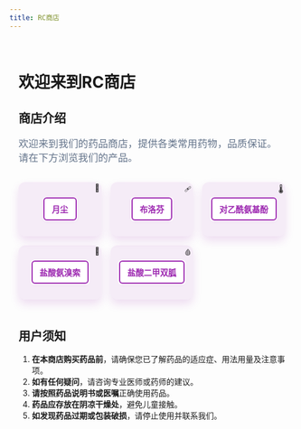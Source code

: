 ```yaml
---
title: RC商店
---
```


<style scoped>
/* 简化样式 */
:root {
  /* 与主题紫色系保持一致 */
  --primary-color: #9c27b0;
  --primary-light: #ba68c8;
  --secondary-color: #f97316;
  --light-text: #64748b;
  --background-color: #f8fafc;
  --card-bg: #ffffff;
  --gray-bg-layer: #f5f5f5;
  --name-box-bg: rgba(156, 39, 176, 0.15);
  --name-box-border: #9c27b0;
  --name-box-hover: #ba68c8;
  --shadow-3d: 0 8px 16px rgba(156, 39, 176, 0.15);
  --shadow-hover: 0 10px 15px rgba(156, 39, 176, 0.2);
  --transition: all 0.3s ease;
}

/* 确保主容器样式正确 */
.main-container {
  max-width: 1200px;
  margin: 0 auto;
  padding: 2rem;
  text-align: left;
}

.content {
  text-align: left !important;
  max-width: 100% !important;
}


h1, h2, h3, p, ol {
  text-align: left;
  margin-left: 0;
}

.store-intro {
  max-width: 800px;
  margin: 0 0 2rem 0;
  color: var(--light-text);
  font-size: 1.1rem;
  text-align: left;
}

.drug-cards {
  display: grid;
  grid-template-columns: repeat(5, 1fr);
  gap: 1.5rem;
  margin-bottom: 3rem;
  justify-items: stretch;
}

.drug-card {
  background-color: rgba(156, 39, 176, 0.08) !important;
  border-radius: 12px;
  box-shadow: var(--shadow-3d);
  padding: 0.5rem;
  min-height: 80px;
  display: flex;
  align-items: center;
  justify-content: center;
  position: relative;
  z-index: 1;
  opacity: 1 !important;
  transition: all 0.3s ease;
}

.drug-card:hover {
  background-color: rgba(156, 39, 176, 0.15) !important;
  box-shadow: var(--shadow-hover);
  transform: translateY(-2px);
}

/* 卡片背景不透明 */
.drug-bg-layer {
  background-color: #ffffff !important;
  border-radius: 6px;
  padding: 0.1rem;
  width: auto;
  display: inline-block;
  text-align: center;
  position: relative;
  z-index: 2;
  opacity: 1 !important;
}

.drug-link {
  text-decoration: none;
  color: var(--primary-color) !important;
  font-weight: 600;
  display: block;
  padding: 0.5rem 0.8rem;
  background-color: #ffffff !important;
  border: 2px solid var(--primary-color);
  border-radius: 6px;
  position: relative;
  z-index: 3;
  font-size: 0.9rem;
  text-align: center;
  box-shadow: 0 2px 4px rgba(156, 39, 176, 0.1);
  opacity: 1 !important;
  transition: all 0.3s ease;
}

.drug-link:hover {
  background-color: var(--primary-color) !important;
  color: white !important;
  box-shadow: 0 4px 8px rgba(156, 39, 176, 0.25);
  transform: translateY(-2px);
}

/* 图标装饰 */
.drug-card#moon-dust::before {
  content: '🌙';
  position: absolute;
  top: 0.2rem;
  right: 0.2rem;
  font-size: 0.8rem;
  z-index: 3;
}

.drug-card#ibuprofen::before {
  content: '🩹';
  position: absolute;
  top: 0.2rem;
  right: 0.2rem;
  font-size: 0.8rem;
  z-index: 3;
}

.drug-card#acetaminophen::before {
  content: '🌡️';
  position: absolute;
  top: 0.2rem;
  right: 0.2rem;
  font-size: 0.8rem;
  z-index: 3;
}

.drug-card#ambroxol::before {
  content: '👃';
  position: absolute;
  top: 0.2rem;
  right: 0.2rem;
  font-size: 0.8rem;
  z-index: 3;
}

.drug-card#metformin::before {
  content: '🩸';
  position: absolute;
  top: 0.2rem;
  right: 0.2rem;
  font-size: 0.8rem;
  z-index: 3;
}

/* 深色模式样式调整 */
.dark .drug-card {
  background-color: rgba(192, 132, 252, 0.1) !important;
  box-shadow: 0 8px 16px rgba(192, 132, 252, 0.1);
}

.dark .drug-card:hover {
  background-color: rgba(192, 132, 252, 0.2) !important;
  box-shadow: 0 10px 15px rgba(192, 132, 252, 0.25);
}

.dark .drug-bg-layer {
  background-color: #1e1e2e !important;
}

.dark .drug-link {
  background-color: #1e1e2e !important;
  color: #c084fc !important;
  border-color: #c084fc;
  box-shadow: 0 2px 4px rgba(192, 132, 252, 0.15);
}

.dark .drug-link:hover {
  background-color: #c084fc !important;
  color: #1e1e2e !important;
  box-shadow: 0 4px 8px rgba(192, 132, 252, 0.3);
}


/* global选择器VitePress全局布局 */
:global(.vp-layout) {
  padding-left: 0 !important;
  padding-right: 0 !important;
  margin-left: 0 !important;
  margin-right: 0 !important;
}

:global(.vp-content) {
  padding-left: 0 !important;
  padding-right: 0 !important;
  margin-left: 0 !important;
  margin-right: 0 !important;
}

:global(.vp-sidebar) {
  display: none !important;
  width: 0 !important;
  padding: 0 !important;
  margin: 0 !important;
}

/* 额外的内 边距 */
:global(.vp-doc) {
  padding-left: 0 !important;
  padding-right: 0 !important;
  max-width: 100% !important;
  margin-left: 0 !important;
  margin-right: 0 !important;
}

/* 覆盖内容容器的样式 */
:global(.VPDoc) {
  padding-left: 0 !important;
  padding-right: 0 !important;
  max-width: 100% !important;
}

:global(.VPDoc .container) {
  max-width: 100% !important;
  padding-left: 0 !important;
  padding-right: 0 !important;
  margin-left: 0 !important;
  margin-right: 0 !important;
}

/* 隐藏 */
:global(.VPSidebar) {
  display: none !important;
  width: 0 !important;
}

:global(.VPContent.has-sidebar) {
  padding-left: 0 !important;
}

:global(.VPLocalNav) {
  display: none !important;
}

/* 响应式设计 */
@media (max-width: 1200px) {
  .main-container {
    padding: 1rem;
  }
  
  .drug-cards {
    grid-template-columns: repeat(5, 1fr);
    gap: 1rem;
  }
}

@media (max-width: 992px) {
  .drug-cards {
    grid-template-columns: repeat(3, 1fr);
  }
}

@media (max-width: 768px) {
  .drug-cards {
    grid-template-columns: repeat(2, 1fr);
    gap: 1rem;
  }
  
  .drug-card {
    min-height: 100px;
  }
}
</style>

<div class="main-container">
  <h1>欢迎来到RC商店</h1>
  
  <h2>商店介绍</h2>
  
  <p class="store-intro">
    欢迎来到我们的药品商店，提供各类常用药物，品质保证。
    请在下方浏览我们的产品。
  </p>
  
  <div class="drug-cards">
    <!-- 月尘 -->
    <div class="drug-card" id="moon-dust">
      <div class="drug-bg-layer">
        <a href="/store/moon_dust" class="drug-link">月尘</a>
      </div>
    </div>
    <div class="drug-card" id="ibuprofen">
      <div class="drug-bg-layer">
        <a href="#ibuprofen" class="drug-link">布洛芬</a>
      </div>
    </div>
    <div class="drug-card" id="acetaminophen">
      <div class="drug-bg-layer">
        <a href="#acetaminophen" class="drug-link">对乙酰氨基酚</a>
      </div>
    </div>
    <div class="drug-card" id="ambroxol">
      <div class="drug-bg-layer">
        <a href="#ambroxol" class="drug-link">盐酸氨溴索</a>
      </div>
    </div>
    <div class="drug-card" id="metformin">
      <div class="drug-bg-layer">
        <a href="#metformin" class="drug-link">盐酸二甲双胍</a>
      </div>
    </div>
  </div>
  
  <h2>用户须知</h2>
  
  <ol>
    <li><strong>在本商店购买药品前</strong>，请确保您已了解药品的适应症、用法用量及注意事项。</li>
    <li><strong>如有任何疑问</strong>，请咨询专业医师或药师的建议。</li>
    <li><strong>请按照药品说明书或医嘱</strong>正确使用药品。</li>
    <li><strong>药品应存放在阴凉干燥处</strong>，避免儿童接触。</li>
    <li><strong>如发现药品过期或包装破损</strong>，请停止使用并联系我们。</li>
  </ol>
</div>

